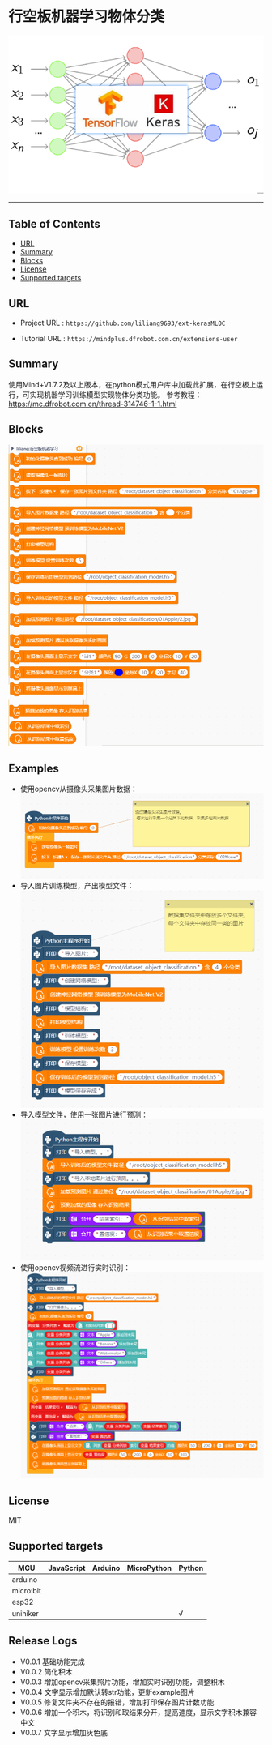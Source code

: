 # 行空板机器学习物体分类


![](./python/_images/featured.png)

---------------------------------------------------------

## Table of Contents

* [URL](#url)
* [Summary](#summary)
* [Blocks](#blocks)
* [License](#license)
* [Supported targets](#Supportedtargets)

## URL
* Project URL : ```https://github.com/liliang9693/ext-kerasMLOC```

* Tutorial URL : ```https://mindplus.dfrobot.com.cn/extensions-user```

    




## Summary
使用Mind+V1.7.2及以上版本，在python模式用户库中加载此扩展，在行空板上运行，可实现机器学习训练模型实现物体分类功能。
参考教程：https://mc.dfrobot.com.cn/thread-314746-1-1.html

## Blocks

![](./python/_images/blocks.png)



## Examples
- 使用opencv从摄像头采集图片数据：
![](./python/_images/examples0.png)
- 导入图片训练模型，产出模型文件：
![](./python/_images/examples1.png)
- 导入模型文件，使用一张图片进行预测：
![](./python/_images/examples2.png)
- 使用opencv视频流进行实时识别：
![](./python/_images/examples3.png)

## License

MIT

## Supported targets

MCU                | JavaScript    | Arduino   | MicroPython    | Python 
------------------ | :----------: | :----------: | :---------: | -----
arduino        |             |              |             | 
micro:bit        |             |              |             | 
esp32        |             |              |             | 
unihiker        |             |              |             | √

## Release Logs

* V0.0.1  基础功能完成
* V0.0.2  简化积木
* V0.0.3  增加opencv采集照片功能，增加实时识别功能，调整积木
* V0.0.4  文字显示增加默认转str功能，更新example图片
* V0.0.5  修复文件夹不存在的报错，增加打印保存图片计数功能
* V0.0.6  增加一个积木，将识别和取结果分开，提高速度，显示文字积木兼容中文
* V0.0.7  文字显示增加灰色底
